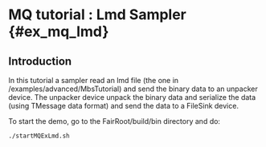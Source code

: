 # MQ tutorial : Lmd Sampler {#ex_mq_lmd}

## Introduction
In this tutorial a sampler read an lmd file (the one in /examples/advanced/MbsTutorial) and send the binary data to an unpacker device. The unpacker device unpack the binary data and serialize the data (using TMessage data format) and send the data to a FileSink device.

To start the demo, go to the FairRoot/build/bin directory and do:
```bash
./startMQExLmd.sh
```
